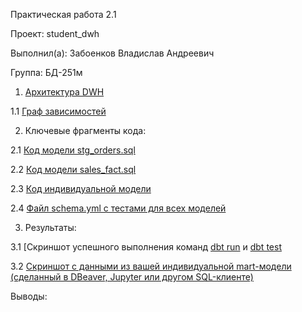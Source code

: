 Практическая работа 2.1

Проект: student_dwh

Выполнил(а): Забоенков Владислав Андреевич

Группа: БД-251м

1. [Архитектура DWH](https://github.com/St73-oss/DEP-MGPU/blob/main/Module04/Photo/%D0%90%D1%80%D1%85%D0%B8%D1%82%D0%B5%D0%BA%D1%82%D1%83%D1%80%D0%B0%20DWH.jpg)

1.1 [Граф зависимостей](https://github.com/St73-oss/DEP-MGPU/blob/main/Module04/Photo/%D0%93%D1%80%D0%B0%D1%84%20%D0%B7%D0%B0%D0%B2%D0%B8%D1%81%D0%B8%D0%BC%D0%BE%D1%81%D1%82%D0%B5%D0%B9.jpg)

2. Ключевые фрагменты кода:

2.1 [Код модели stg_orders.sql](https://github.com/St73-oss/DEP-MGPU/blob/main/Module04/Photo/stg%20orders.jpg)

2.2 [Код модели sales_fact.sql](https://github.com/St73-oss/DEP-MGPU/blob/main/Module04/Photo/sales%20fact.jpg)

2.3 [Код индивидуальной модели](https://github.com/St73-oss/DEP-MGPU/blob/main/Module04/Photo/%D0%BA%D0%BE%D0%B4%20%D0%B8%D0%BD%D0%B4%D0%B8%D0%B2%D0%B8%D0%B4%D1%83%D0%B0%D0%BB%D1%8C%D0%BD%D0%BE%D0%B9%20%D0%BC%D0%B0%D1%88%D0%B8%D0%BD%D1%8B%20mart_avg_shipping_duration.jpg)

2.4 [Файл schema.yml с тестами для всех моделей](https://github.com/St73-oss/DEP-MGPU/blob/main/Module04/Photo/schema%20yml.jpg) 

3. Результаты:
   
3.1 [Скриншот успешного выполнения команд [dbt run](https://github.com/St73-oss/DEP-MGPU/blob/main/Module04/Photo/dbt%20run.jpg) и [dbt test](https://github.com/St73-oss/DEP-MGPU/blob/main/Module04/Photo/dbt%20test.jpg)

3.2 [Скриншот с данными из вашей индивидуальной mart-модели (сделанный в
DBeaver, Jupyter или другом SQL-клиенте)]()

Выводы:


